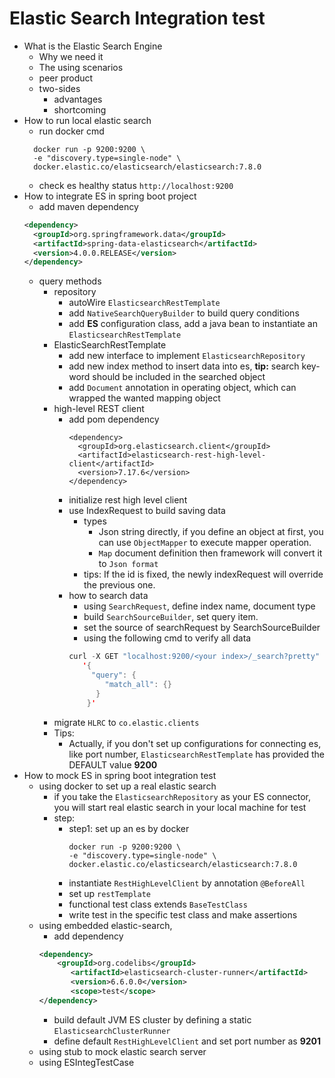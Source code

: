 # Elastic Search Integration test

* What is the Elastic Search Engine
  * Why we need it
  * The using scenarios
  * peer product
  * two-sides
    * advantages
    * shortcoming
* How to run local elastic search
  * run docker cmd 
  ```
    docker run -p 9200:9200 \
    -e "discovery.type=single-node" \
    docker.elastic.co/elasticsearch/elasticsearch:7.8.0
  ```
  * check es healthy status ``` http://localhost:9200 ```
* How to integrate ES in spring boot project
  * add maven dependency
  ```xml
  <dependency>
    <groupId>org.springframework.data</groupId>
    <artifactId>spring-data-elasticsearch</artifactId>
    <version>4.0.0.RELEASE</version>
  </dependency>
  ```
  * query methods
    * repository
      * autoWire ```ElasticsearchRestTemplate```
      * add ```NativeSearchQueryBuilder``` to build query conditions
      * add **ES** configuration class, add a java bean to instantiate an ```ElasticsearchRestTemplate```
    * ElasticSearchRestTemplate
      * add new interface to implement ```ElasticsearchRepository```
      * add new index method to insert data into es, **tip:** search key-word should be included in the searched object
      * add ```Document``` annotation in operating object, which can wrapped the wanted mapping object
    * high-level REST client
      * add pom dependency
        ```
        <dependency>
          <groupId>org.elasticsearch.client</groupId>
          <artifactId>elasticsearch-rest-high-level-client</artifactId>
          <version>7.17.6</version>
        </dependency>
        ```
      * initialize rest high level client
      * use IndexRequest to build saving data
        * types
          * Json string directly, if you define an object at first, you can use `ObjectMapper` to execute mapper operation. 
          * `Map` document definition then framework will convert it to `Json format`
        * tips: If the id is fixed, the newly indexRequest will override the previous one.
      * how to search data
        * using `SearchRequest`, define index name, document type
        * build `SearchSourceBuilder`, set query item. 
        * set the source of searchRequest by SearchSourceBuilder
        * using the following cmd to verify all data
        ```kotlin
        curl -X GET "localhost:9200/<your index>/_search?pretty" -H 'Content-Type: application/json' -d
           '{
             "query": {
                "match_all": {}
              }
            }'
        ```
    * migrate `HLRC` to `co.elastic.clients`
    * Tips:
      * Actually, if you don't set up configurations for connecting es, like port number, ```ElasticsearchRestTemplate``` has provided the DEFAULT value **9200**
* How to mock ES in spring boot integration test
  * using docker to set up a real elastic search
    * if you take the ```ElasticsearchRepository``` as your ES connector, you will start real elastic search in your local machine for test
    * step:
      * step1: set up an es by docker
        ```
        docker run -p 9200:9200 \
        -e "discovery.type=single-node" \
        docker.elastic.co/elasticsearch/elasticsearch:7.8.0
        ```
      * instantiate `RestHighLevelClient` by annotation `@BeforeAll`
      * set up `restTemplate`
      * functional test class extends `BaseTestClass`
      * write test in the specific test class and make assertions
  * using embedded elastic-search,
    * add dependency
    ```xml
    <dependency>
	    <groupId>org.codelibs</groupId>
		   <artifactId>elasticsearch-cluster-runner</artifactId>
		   <version>6.6.0.0</version>
		   <scope>test</scope>
    </dependency>
    ```
    * build default JVM ES cluster by defining a static `ElasticsearchClusterRunner`
    * define default `RestHighLevelClient` and set port number as **9201**
  * using stub to mock elastic search server
  * using ESIntegTestCase
